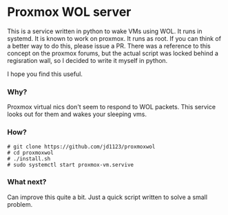 # Proxmox WOL server

This is a service written in python to wake VMs using WOL. It runs in systemd. It is known to work on proxmox. It runs as root. If you can think of a better way to do this, please issue a PR. There was a reference to this concept on the proxmox forums, but the actual script was locked behind a regisration wall, so I decided to write it myself in python.

I hope you find this useful.

### Why?

Proxmox virtual nics don't seem to respond to WOL packets. This service looks out for them and wakes your sleeping vms.

### How?

```
# git clone https://github.com/jd1123/proxmoxwol
# cd proxmoxwol
# ./install.sh
# sudo systemctl start proxmox-vm.servive
```

### What next?

Can improve this quite a bit. Just a quick script written to solve a small problem.
